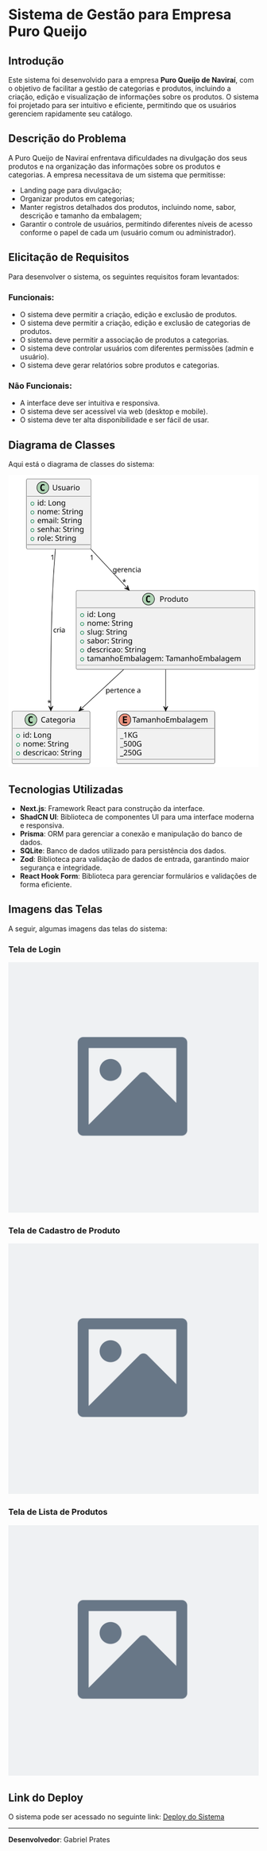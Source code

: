 # Sistema de Gestão para Empresa Puro Queijo

## Introdução

Este sistema foi desenvolvido para a empresa **Puro Queijo de Naviraí**, com o objetivo de facilitar a gestão de categorias e produtos, incluindo a criação, edição e visualização de informações sobre os produtos. O sistema foi projetado para ser intuitivo e eficiente, permitindo que os usuários gerenciem rapidamente seu catálogo.

## Descrição do Problema

A Puro Queijo de Naviraí enfrentava dificuldades na divulgação dos seus produtos e na organização das informações sobre os produtos e categorias. A empresa necessitava de um sistema que permitisse:

- Landing page para divulgação;
- Organizar produtos em categorias;
- Manter registros detalhados dos produtos, incluindo nome, sabor, descrição e tamanho da embalagem;
- Garantir o controle de usuários, permitindo diferentes níveis de acesso conforme o papel de cada um (usuário comum ou administrador).

## Elicitação de Requisitos

Para desenvolver o sistema, os seguintes requisitos foram levantados:

### Funcionais:
- O sistema deve permitir a criação, edição e exclusão de produtos.
- O sistema deve permitir a criação, edição e exclusão de categorias de produtos.
- O sistema deve permitir a associação de produtos a categorias.
- O sistema deve controlar usuários com diferentes permissões (admin e usuário).
- O sistema deve gerar relatórios sobre produtos e categorias.

### Não Funcionais:
- A interface deve ser intuitiva e responsiva.
- O sistema deve ser acessível via web (desktop e mobile).
- O sistema deve ter alta disponibilidade e ser fácil de usar.

## Diagrama de Classes

Aqui está o diagrama de classes do sistema:

![Diagrama de Classes](./docs/diagrama-classes.svg)

## Tecnologias Utilizadas

- **Next.js**: Framework React para construção da interface.
- **ShadCN UI**: Biblioteca de componentes UI para uma interface moderna e responsiva.
- **Prisma**: ORM para gerenciar a conexão e manipulação do banco de dados.
- **SQLite**: Banco de dados utilizado para persistência dos dados.
- **Zod**: Biblioteca para validação de dados de entrada, garantindo maior segurança e integridade.
- **React Hook Form**: Biblioteca para gerenciar formulários e validações de forma eficiente.

## Imagens das Telas

A seguir, algumas imagens das telas do sistema:

### Tela de Login
![Tela de Login](./docs/placeholder.svg)

### Tela de Cadastro de Produto
![Tela de Cadastro de Produto](./docs/placeholder.svg)

### Tela de Lista de Produtos
![Tela de Lista de Produtos](./docs/placeholder.svg)

## Link do Deploy

O sistema pode ser acessado no seguinte link:  [Deploy do Sistema](https://sistema-puro-queijo.vercel.app/)

---

**Desenvolvedor**: Gabriel Prates
